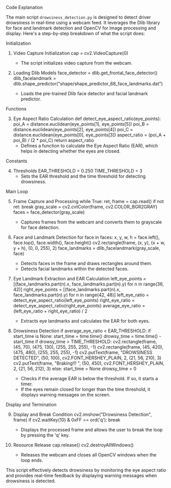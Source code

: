 Code Explanation

The main script `drowsiness_detection.py` is designed to detect driver drowsiness in real-time using a webcam feed. It leverages the Dlib library for face and landmark detection and OpenCV for image processing and display. Here's a step-by-step breakdown of what the script does:

Initialization

1. Video Capture Initialization
   cap = cv2.VideoCapture(0)
   - The script initializes video capture from the webcam.

2. Loading Dlib Models
   face_detector = dlib.get_frontal_face_detector()
   dlib_facelandmark = dlib.shape_predictor("shape/shape_predictor_68_face_landmarks.dat")
   - Loads the pre-trained Dlib face detector and facial landmark predictor.

Functions

3. Eye Aspect Ratio Calculation
   def detect_eye_aspect_ratio(eye_points):
       poi_A = distance.euclidean(eye_points[1], eye_points[5])
       poi_B = distance.euclidean(eye_points[2], eye_points[4])
       poi_C = distance.euclidean(eye_points[0], eye_points[3])
       aspect_ratio = (poi_A + poi_B) / (2 * poi_C)
       return aspect_ratio
   - Defines a function to calculate the Eye Aspect Ratio (EAR), which helps in detecting whether the eyes are closed.

Constants

4. Thresholds
   EAR_THRESHOLD = 0.250
   TIME_THRESHOLD = 3
   - Sets the EAR threshold and the time threshold for detecting drowsiness.

Main Loop

5. Frame Capture and Processing
   while True:
       ret, frame = cap.read()
       if not ret:
           break
       gray_scale = cv2.cvtColor(frame, cv2.COLOR_BGR2GRAY)
       faces = face_detector(gray_scale)
   - Captures frames from the webcam and converts them to grayscale for face detection.

6. Face and Landmark Detection
   for face in faces:
       x, y, w, h = face.left(), face.top(), face.width(), face.height()
       cv2.rectangle(frame, (x, y), (x + w, y + h), (0, 0, 255), 2)
       face_landmarks = dlib_facelandmark(gray_scale, face)
   - Detects faces in the frame and draws rectangles around them.
   - Detects facial landmarks within the detected faces.

7. Eye Landmark Extraction and EAR Calculation
   left_eye_points = [(face_landmarks.part(n).x, face_landmarks.part(n).y) for n in range(36, 42)]
   right_eye_points = [(face_landmarks.part(n).x, face_landmarks.part(n).y) for n in range(42, 48)]
   left_eye_ratio = detect_eye_aspect_ratio(left_eye_points)
   right_eye_ratio = detect_eye_aspect_ratio(right_eye_points)
   average_eye_ratio = (left_eye_ratio + right_eye_ratio) / 2
   - Extracts eye landmarks and calculates the EAR for both eyes.

8. Drowsiness Detection
   if average_eye_ratio < EAR_THRESHOLD:
       if start_time is None:
           start_time = time.time()
       drowsy_time = time.time() - start_time
       if drowsy_time > TIME_THRESHOLD:
           cv2.rectangle(frame, (45, 70), (475, 130), (255, 255, 255), -1)
           cv2.rectangle(frame, (45, 420), (475, 480), (255, 255, 255), -1)
           cv2.putText(frame, "DROWSINESS DETECTED", (50, 100), cv2.FONT_HERSHEY_PLAIN, 2, (21, 56, 210), 3)
           cv2.putText(frame, "Braking!!! ", (50, 450), cv2.FONT_HERSHEY_PLAIN, 2, (21, 56, 212), 3)
   else:
       start_time = None
       drowsy_time = 0
   - Checks if the average EAR is below the threshold. If so, it starts a timer.
   - If the eyes remain closed for longer than the time threshold, it displays warning messages on the screen.

Display and Termination

9. Display and Break Condition
   cv2.imshow("Drowsiness Detection", frame)
   if cv2.waitKey(10) & 0xFF == ord('q'):
       break
   - Displays the processed frame and allows the user to break the loop by pressing the 'q' key.

10. Resource Release
    cap.release()
    cv2.destroyAllWindows()
    - Releases the webcam and closes all OpenCV windows when the loop ends.

This script effectively detects drowsiness by monitoring the eye aspect ratio and provides real-time feedback by displaying warning messages when drowsiness is detected.

